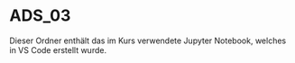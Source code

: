 # ADS_03
Dieser Ordner enthält das im Kurs verwendete Jupyter Notebook, welches in VS Code erstellt wurde.

